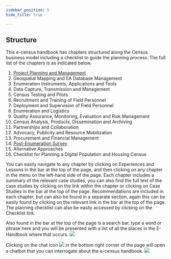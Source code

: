 ```yaml
---
sidebar_position: 5
hide_title: true

---
```


## Structure 

This e-census handbook has chapters structured along the Census business model including a checklist to guide the planning process. The full list of the chapters is as indicated below. 

1.	[Project Planning and Management](/docs/experiences-lessons-2020/Chapter-01/introduction)
2.	Geospatial Mapping and EA Database Management
3.	Enumeration Instruments, Applications and Tools
4.	Data Capture, Transmission and Management 
5.	Census Testing and Pilots
6.	Recruitment and Training of Field Personnel
7.	Deployment and Supervision of Field Personnel
8.	Enumeration and Logistics
9.	Quality Assurance, Monitoring, Evaluation and Risk Management
10.	Census Analysis, Products, Dissemination and Archiving
11.	Partnerships and Collaboration
12.	Advocacy, Publicity and Resource Mobilization
13.	Procurement and Financial Management 
14.	[Post-Enumeration Survey](/docs/experiences-lessons-2020/Chapter-14/introduction.md)
15.	Alternative Approaches
16.	Checklist for Planning a Digital Population and Housing Census


You can easily navigate to any chapter by clicking on Experiences and Lessons  in the bar at the top of the page, and then clicking on any chapter in the menu on the left-hand side of the page. Each chapter includes a summary of the relevant case studies, you can also find the full text of the case studies by clicking on the link within the chapter or clicking on Case Studies  in the bar at the top of the page. Recommendations  are included in each chapter, but can also be found in a separate section, again this can be easily found by clicking on the relevant link in the bar at the top of the page. The planning checklist can also be easily accessed by clicking on the Checklist  link.


Also found in the bar at the top of the page is a search bar, type a word or phrase here and you will be presented with a list of all the places in the E-Handbook where that occurs.
![](/img/search-bar.png)



Clicking on the chat icon ![](/img/chatbot-icon.png)  in the bottom right corner of the page will open a chatbot that you can interrogate about the e-census handbook.
![](/img/chatbot.png) 

